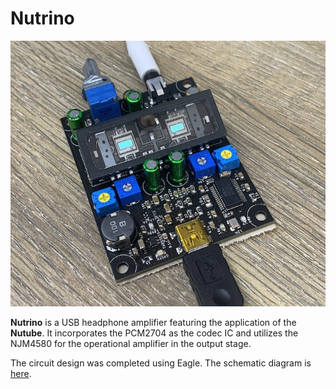 # Nutrino
![Nutrino](misc/nutrino.jpg)

**Nutrino** is a USB headphone amplifier featuring the application of the **Nutube**. It incorporates the PCM2704 as the codec IC and utilizes the NJM4580 for the operational amplifier in the output stage.

The circuit design was completed using Eagle. The schematic diagram is [here](misc/nutrino.pdf).